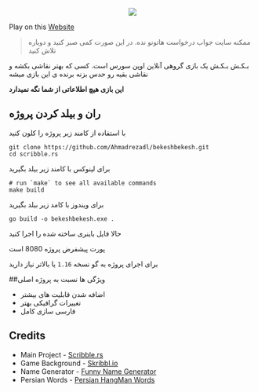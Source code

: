 <p align="center">
<img src="https://raw.githubusercontent.com/Ahmadrezadl/bekeshbekesh/master/frontend/resources/BekeshBekeshLogo.png">
</p>

Play on this [Website](https://bekeshbekesh.herokuapp.com/)

> ممکنه سایت جواب درخواست هاتونو نده.
> در این صورت کمی صبر کنید و دوباره تلاش کنید 

بـکـش بـکـش یک بازی گروهی آنلاین اوپن سورس است.
کسی که بهتر نقاشی بکشه و نقاشی بقیه رو حدس بزنه برنده ی این بازی میشه

**این بازی هیچ اطلاعاتی از شما نگه نمیدارد**





## ران و بیلد کردن پروژه

با استفاده از کامند زیر پروژه را کلون کنید

```shell
git clone https://github.com/Ahmadrezadl/bekeshbekesh.git
cd scribble.rs
```

برای لینوکس با کامند زیر بیلد بگیرید
```shell
# run `make` to see all available commands
make build
```

برای ویندوز با کامد زیر بیلد بگیرید
```shell
go build -o bekeshbekesh.exe .
```

حالا فایل باینری ساخته شده را اجرا کنید

پورت پیشفرض پروژه 8080 است

برای اجرای پروژه به گو نسخه `1.16` یا بالاتر نیاز دارید



##ویژگی ها نسبت به پروژه اصلی 
* اضافه شدن قابلیت های بیشتر
* تغییرات گرافیکی بهتر
* فارسی سازی کامل

## Credits

* Main Project - [Scribble.rs](https://github.com/scribble-rs/scribble.rs/)
* Game Background - [Skribbl.io](http://skribbl.io)
* Name Generator - [Funny Name Generator](http://github.com/Ahmadrezadl/funny-name-generator)
* Persian Words - [Persian HangMan Words](https://github.com/Ahmadrezadl/Persian-HangMan-Words)
